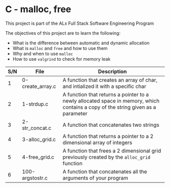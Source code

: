 # C - malloc, free

This project is part of the ALx Full Stack Software Engineering Program

The objectives of this project are to learn the following:

- What is the difference between automatic and dynamic allocation
- What is `malloc` and `free` and how to use them
- Why and when to use `malloc`
- How to use `valgrind` to check for memory leak

| S/N | File | Description |
| --- | ---- | ----------- |
| 1 | 0-create_array.c | A function that creates an array of char, and intialized it with a specific char |
| 2 | 1-strdup.c | A function that returns a pointer to a newly allocated space in memory, which contains a copy of the string given as a parameter |
| 3 | 2-str_concat.c | A function that concatenates two strings |
| 4 | 3-alloc_grid.c | A function that returns a pointer to a 2 dimensional array of integers |
| 5 | 4-free_grid.c | A function that frees a 2 dimensional grid previously created by the `alloc_grid` function |
| 6 | 100-argstostr.c | A function that concatenates all the arguments of your program |
